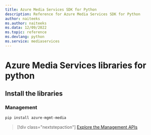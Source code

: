 ```yaml
---
title: Azure Media Services SDK for Python
description: Reference for Azure Media Services SDK for Python
author: naiteeks
ms.author: naiteeks
ms.data: 12/09/2022
ms.topic: reference
ms.devlang: python
ms.service: mediaservices
---
```

# Azure Media Services libraries for python

## Install the libraries


### Management

```bash
pip install azure-mgmt-media
```
> [!div class="nextstepaction"]
> [Explore the Management APIs](/python/api/overview/azure/mediaservices/management)